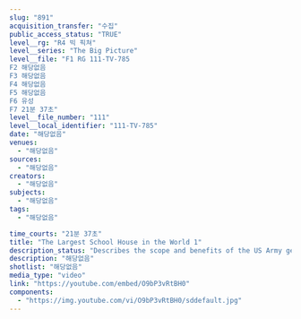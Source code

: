 ```yaml
---
slug: "891"
acquisition_transfer: "수집"
public_access_status: "TRUE"
level__rg: "R4 빅 픽쳐"
level__series: "The Big Picture"
level__file: "F1 RG 111-TV-785
F2 해당없음
F3 해당없음
F4 해당없음
F5 해당없음
F6 유성
F7 21분 37초"
level__file_number: "111"
level__local_identifier: "111-TV-785"
date: "해당없음"
venues: 
  - "해당없음"
sources: 
  - "해당없음"
creators: 
  - "해당없음"
subjects: 
  - "해당없음"
tags: 
  - "해당없음"

time_courts: "21분 37초"
title: "The Largest School House in the World 1"
description_status: "Describes the scope and benefits of the US Army general educational development program."
description: "해당없음"
shotlist: "해당없음"
media_type: "video"
link: "https://youtube.com/embed/O9bP3vRtBH0"
components: 
  - "https://img.youtube.com/vi/O9bP3vRtBH0/sddefault.jpg"
---
```

